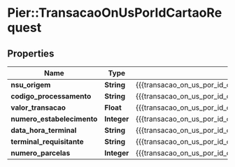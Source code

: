 # Pier::TransacaoOnUsPorIdCartaoRequest

## Properties
Name | Type | Description | Notes
------------ | ------------- | ------------- | -------------
**nsu_origem** | **String** | {{{transacao_on_us_por_id_cartao_request_nsu_origem_value}}} | 
**codigo_processamento** | **String** | {{{transacao_on_us_por_id_cartao_request_codigo_processamento_value}}} | 
**valor_transacao** | **Float** | {{{transacao_on_us_por_id_cartao_request_valor_transacao_value}}} | 
**numero_estabelecimento** | **Integer** | {{{transacao_on_us_por_id_cartao_request_numero_estabelecimento_value}}} | 
**data_hora_terminal** | **String** | {{{transacao_on_us_por_id_cartao_request_data_hora_terminal_value}}} | 
**terminal_requisitante** | **String** | {{{transacao_on_us_por_id_cartao_request_terminal_requisitante_value}}} | 
**numero_parcelas** | **Integer** | {{{transacao_on_us_por_id_cartao_request_numero_parcelas_value}}} | 


